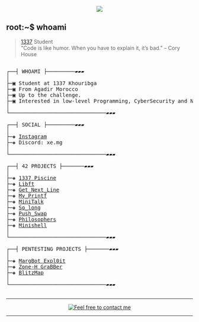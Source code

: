 </p>
<p align="center">  
<img src ="https://64.media.tumblr.com/cb845a1538cc5665e8d469bb5ca5fa84/2254dabd36a93216-1e/s540x810/3d4439848b17727c8bfb9f5fc51d88bc80f2aad2.gifv">
</p>

## root:~$ whoami
>  [1337](https://1337.ma/en/) Student \
>  "Code is like humor. When you have to explain it, it’s bad." – Cory House



<pre>

┌──┤ WHOAMI ├─────────▰▰▰
│
├─▣ Student at 1337 Khouribga
├─▣ From Agadir Morocco
├─▣ Up to the challenge.
├─▣ Interested in low-level Programming, CyberSecurity and Networking.
│
└───────────────────────────────▰▰▰

┌──┤ SOCIAL ├─────────▰▰▰
│
├─◈ <a href="https://www.instagram.com/xe.mg">Instagram</a>
├─◈ Discord: xe.mg
│
└───────────────────────────────▰▰▰

┌──┤ 42 PROJECTS ├───────▰▰▰
│
├─◈ <a href="https://github.com/M4rgs/1337_Piscine">1337 Piscine</a>
├─◈ <a href="https://github.com/M4rgs/libft">Libft</a>
├─◈ <a href="https://github.com/M4rgs/Get_Next_Line">Get_Next_Line</a>
├─◈ <a href="https://github.com/M4rgs/MyPrintf">My_Printf</a>
├─◈ <a href="https://github.com/M4rgs/MiniTalk42">MiniTalk</a>
├─◈ <a href="https://github.com/M4rgs/so_long_42">So_long</a>
├─◈ <a href="https://github.com/M4rgs/Push_Swap">Push_Swap</a>
├─◈ <a href="https://github.com/M4rgs/Philosophers">Philosophers</a>
├─◈ <a href="https://github.com/M4rgs/Minishell">Minishell</a>
│
└───────────────────────────────▰▰▰

┌──┤ PENTESTING PROJECTS ├───────▰▰▰
│
├─◈ <a href="https://github.com/M4rgs/MargBot-V4/">MargBot Expl0it</a>
├─◈ <a href="https://github.com/M4rgs/ZoneH-Grabber/">Zone-H GraBBer</a>
├─◈ <a href="https://github.com/M4rgs/BlitzMap">BlitzMap</a>
│
└───────────────────────────────▰▰▰

</pre>

--------------

<p align="center">
	<a href="mailto:itstaha0000@gmail.com">
		<img alt="Feel free to contact me" src="https://img.shields.io/badge/-Ask_me_anything-blue?style=flat&logo=Gmail&logoColor=white&link=mailto:itstaha0000@gmail.com&color=3d85c6" />
	</a>

</p>


---------------

